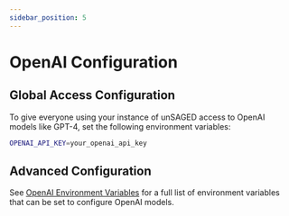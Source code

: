 ```yaml
---
sidebar_position: 5
---
```


# OpenAI Configuration

## Global Access Configuration

To give everyone using your instance of unSAGED access to OpenAI models like GPT-4, set the following environment variables:

```sh title="packages/unsaged/.env.local"
OPENAI_API_KEY=your_openai_api_key
```

## Advanced Configuration

See [OpenAI Environment Variables](/docs/model-providers/openai#environment-variables) for a full list of environment variables that can be set to configure OpenAI models.
